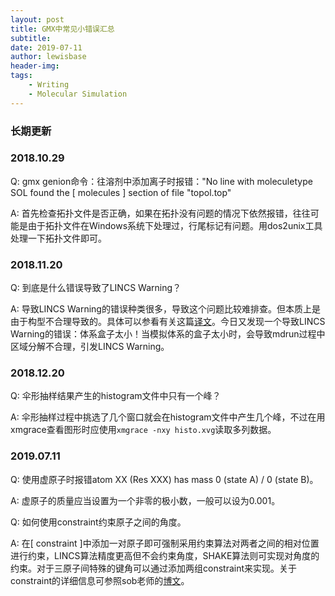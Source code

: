 ```yaml
---
layout: post
title: GMX中常见小错误汇总
subtitle:
date: 2019-07-11
author: lewisbase
header-img:
tags: 
    - Writing
    - Molecular Simulation
---
```


### 长期更新

### 2018.10.29
Q: gmx genion命令：往溶剂中添加离子时报错："No line with moleculetype SOL found the [ molecules ] section of file "topol.top"

A: 首先检查拓扑文件是否正确，如果在拓扑没有问题的情况下依然报错，往往可能是由于拓扑文件在Windows系统下处理过，行尾标记有问题。用dos2unix工具处理一下拓扑文件即可。

### 2018.11.20
Q: 到底是什么错误导致了LINCS Warning？

A: 导致LINCS Warning的错误种类很多，导致这个问题比较难排查。但本质上是由于构型不合理导致的。具体可以参看有关这篇[译文](https://lewisbase.github.io/simulation/%E5%88%86%E5%AD%90%E6%A8%A1%E6%8B%9F%E4%B8%AD%E7%9A%84LINCS-SHAKE%E8%AD%A6%E5%91%8A%E5%8F%8A%E5%BA%94%E5%AF%B9.html)。今日又发现一个导致LINCS Warning的错误：体系盒子太小！当模拟体系的盒子太小时，会导致mdrun过程中区域分解不合理，引发LINCS Warning。

### 2018.12.20
Q: 伞形抽样结果产生的histogram文件中只有一个峰？

A: 伞形抽样过程中挑选了几个窗口就会在histogram文件中产生几个峰，不过在用xmgrace查看图形时应使用`xmgrace -nxy histo.xvg`读取多列数据。

### 2019.07.11
Q: 使用虚原子时报错atom XX (Res XXX) has mass 0 (state A) / 0 (state B)。

A: 虚原子的质量应当设置为一个非零的极小数，一般可以设为0.001。

Q: 如何使用constraint约束原子之间的角度。

A: 在[ constraint ]中添加一对原子即可强制采用约束算法对两者之间的相对位置进行约束，LINCS算法精度更高但不会约束角度，SHAKE算法则可实现对角度的约束。对于三原子间特殊的键角可以通过添加两组constraint来实现。关于constraint的详细信息可参照sob老师的[博文](http://sobereva.com/10)。